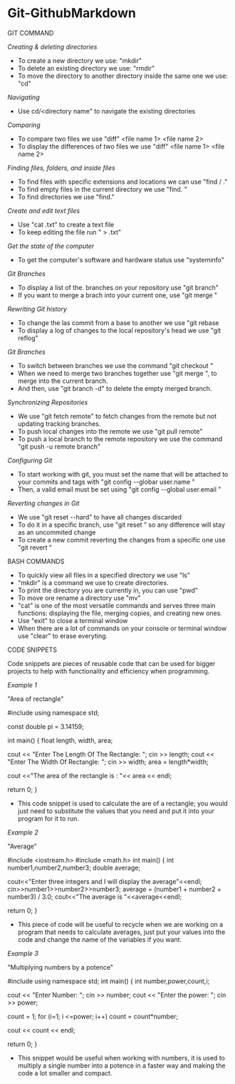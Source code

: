 # Git-GithubMarkdown



GIT COMMAND

_Creating & deleting directories_
- To create a new directory we use: "mkdir" <directory name>
- To delete an existing directory we use: "rmdir" <directory name>
- To move the directory to another directory inside the same one we use: "cd" <directory name>

_Navigating_
- Use cd/<directory name" to navigate the existing directories

_Comparing_
- To compare two files we use "diff" <file name 1> <file name 2>
- To display the differences of two files we use "diff" <file name 1> <file name 2>

_Finding files, folders, and inside files_
- To find files with specific extensions and locations we can use "find /<location> <file name>.<extension>"
- To find empty files in the current directory we use "find.<type f> <empty>"
- To find directories we use "find.<type d>"

_Create and edit text files_
- Use "cat <file name>.txt" to create a text file
- To keep editing the file run "<this is a test> > <file name>.txt"

_Get the state of the computer_
- To get the computer's software and hardware status use "systeminfo"

_Git Branches_
- To display a list of the. branches on your repository use "git branch"
- If you want to merge a brach into your current one, use "git merge <branch>"

_Rewriting Git history_
- To change the las commit from a base to another we use "git rebase <new base>
- To display a log of changes to the local repository's head we use "git reflog"

_Git Branches_
- To switch between branches we use the command "git checkout <branch name>"
- When we need to merge two branches together use "git merge <name>", to merge <name> into the current branch.
- And then, use "git branch -d" to delete the empty merged branch.

_Synchronizing Repositories_
- We use "git fetch remote" to fetch changes from the remote but not updating tracking branches.
- To push local changes into the remote we use "git pull remote"
- To push a local branch to the remote repository we use the command "git push -u remote branch"

_Configuring Git_
- To start working with git, you must set the name that will be attached to your commits and tags with "git config --globar user.name <name>"
- Then, a valid email must be set using "git config --global user.email <email>"
 
_Reverting changes in Git_
- We use "git reset --hard" to have all changes discarded
- To do it in a specific branch, use "git reset <target reference>" so any difference will stay as an uncommited change
- To create a new commit reverting the changes from a specific one use "git revert <commit sha>"

BASH COMMANDS

- To quickly view all files in a specified directory we use "ls"
- "mkdir" is a command we use to create directories.
- To print the directory you are currently in, you can use "pwd"
- To move ore rename a directory use "mv"
- "cat" is one of the most versatile commands and serves three main functions: displaying the file, merging copies, and creating new ones.
- Use "exit" to close a terminal window
- When there are a lot of commands on your console or terminal window use "clear" to erase everyting.
 

CODE SNIPPETS 
 
Code snippets are pieces of reusable code that can be used for bigger projects to help with functionality and efficiency when programming.

_Example 1_

 "Area of rectangle"

#include <iostream> 
using namespace std; 

const double pi = 3.14159; 

int main() 
{ 
float length, width, area; 

cout << "Enter The Length Of The Rectangle: "; 
cin >> length; 
cout << "Enter The Width Of Rectangle: "; 
cin >> width; 
area = length*width; 

cout <<"The area of the rectangle is : "<< area << endl;

return 0; 
}

- This code snippet is used to calculate the are of a rectangle; you would just need to substitute the values that you need and put it into your program for it to run.

_Example 2_

 "Average"

 #include <iostream.h>
#include <math.h> 
int main()
{
int number1,number2,number3;
double average;

cout<<"Enter three integers and I will display the average"<<endl;
cin>>number1>>number2>>number3;
average = (number1 + number2 + number3) / 3.0;
cout<<"The average is "<<average<<endl;

return 0;
}

- This piece of code will be useful to recycle when we are working on a program that needs to calculate averages, just put your values into the code and change the name of the variables if you want.

_Example 3_ 
 
"Multiplying numbers by a potence"

 #include <iostream> 
using namespace std; 
int main() 
{ 
int number,power,count,i; 

cout << "Enter Number: "; cin >> number; 
cout << "Enter the power: "; cin >> power; 

count = 1; 
for (i=1; i <=power; i++) 
count = count*number; 

cout << count << endl; 

return 0; 
}

- This snippet would be useful when working with numbers, it is used to multiply a single number into a potence in a faster way and making the code a lot smaller and compact. 

 

